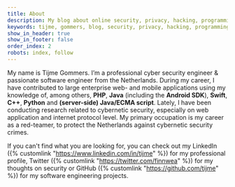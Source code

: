 ```yaml
---
title: About
description: My blog about online security, privacy, hacking, programming and much more. By the way, my name is Tijme Gommers, I&#039;m a ‎software engineer, entrepreneur and student. Programming in i.a. PHP, Java (including the Android SDK), Swift, Python and (server-side) Java/ECMA script.
keywords: tijme, gommers, blog, security, privacy, hacking, programming, software, engineer, entrepreneur, student, hacker
show_in_header: true
show_in_footer: false
order_index: 2
robots: index, follow
---
```


My name is Tijme Gommers. I’m a professional cyber security engineer & passionate software engineer from the Netherlands. During my career, I have contributed to large enterprise web- and mobile applications using my knowledge of, among others, **PHP**, **Java** (including the **Android SDK**), **Swift**, **C++**, **Python** and **(server-side) Java/ECMA script**. Lately, I have been conducting research related to cybernetic security, especially on web application and internet protocol level. My primary occupation is my career as a red-teamer, to protect the Netherlands against cybernetic security crimes.

If you can't find what you are looking for, you can check out my LinkedIn ({% customlink "https://www.linkedin.com/in/tijme" %}) for my professional profile, Twitter ({% customlink "https://twitter.com/finnwea" %}) for my thoughts on security or GitHub ({% customlink "https://github.com/tijme" %}) for my software engineering projects.